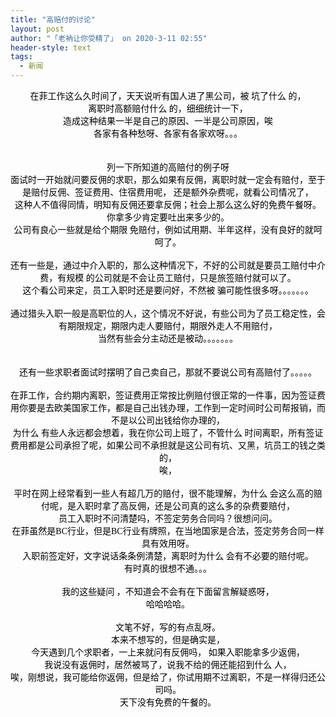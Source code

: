 ```yaml
---
title: "高赔付的讨论"
layout: post
author: "「老衲让你受精了」 on 2020-3-11 02:55"
header-style: text
tags:
  - 新闻
---
```


<head></head>
<body>
 <div align="center"> 
  <font style="color:rgb(0, 0, 0)"><font face="微软雅黑">在菲工作这么久时间了，天天说听有国人进了黑公司，被 坑了什么 的，</font></font> 
 </div> 
 <div align="center"> 
  <font style="color:rgb(0, 0, 0)"><font face="微软雅黑">离职时高额赔付什么 的，细细统计一下，</font></font> 
 </div> 
 <div align="center"> 
  <font style="color:rgb(0, 0, 0)"><font face="微软雅黑">造成这种结果一半是自己的原因、一半是公司原因，唉</font></font> 
 </div> 
 <div align="center"> 
  <font style="color:rgb(0, 0, 0)"><font face="微软雅黑">各家有各种愁呀、各家有各家欢呀。。。</font></font> 
 </div>
 <br> 
 <br> 
 <div align="center"> 
  <font style="color:rgb(0, 0, 0)"><font face="微软雅黑">列一下所知道的高赔付的例子呀</font></font> 
 </div> 
 <div align="center"> 
  <font style="color:rgb(0, 0, 0)"><font face="微软雅黑">面试时一开始就问要反佣的求职，那么如果有反佣，离职时就一定会有赔付，至于是赔付反佣、签证费用、住宿费用呢， 还是额外杂费呢，就看公司情况了，</font></font> 
 </div> 
 <div align="center"> 
  <font style="color:rgb(0, 0, 0)"><font face="微软雅黑">这种人不值得同情，明知有反佣还要拿反佣；社会上那么这么好的免费午餐呀。</font></font> 
 </div> 
 <div align="center"> 
  <font style="color:rgb(0, 0, 0)"><font face="微软雅黑">你拿多少肯定要吐出来多少的。</font></font> 
 </div> 
 <div align="center"> 
  <font style="color:rgb(0, 0, 0)"><font face="微软雅黑">公司有良心一些就是给个期限 免赔付，例如试用期、半年这样，没有良好的就呵呵了。</font></font> 
 </div>
 <br> 
 <div align="center"> 
  <font style="color:rgb(0, 0, 0)"><font face="微软雅黑">还有一些是，通过中介入职的，那么这种情况下，不好的公司就是要员工赔付中介费，有规模 的公司就是不会让员工赔付，只是旅签赔付就可以了。</font></font> 
 </div> 
 <div align="center"> 
  <font style="color:rgb(0, 0, 0)"><font face="微软雅黑">这个看公司来定，员工入职时还是要问好，不然被 骗可能性很多呀。。。。。。。</font></font> 
 </div>
 <br> 
 <div align="center"> 
  <font style="color:rgb(0, 0, 0)"><font face="微软雅黑">通过猎头入职一般是高职位的人，这个情况不好说，有些公司为了员工稳定性，会有期限规定，期限内走人要赔付，期限外走人不用赔付，</font></font> 
 </div> 
 <div align="center"> 
  <font style="color:rgb(0, 0, 0)"><font face="微软雅黑">当然有些会分主动还是被动。。。。。。。</font></font> 
 </div>
 <br> 
 <br> 
 <div align="center"> 
  <font style="color:rgb(0, 0, 0)"><font face="微软雅黑">还有一些求职者面试时摆明了自己卖自己，那就不要说公司有高赔付了。。。。。<br> </font></font> 
 </div>
 <br> 
 <div align="center"> 
  <font style="color:rgb(0, 0, 0)"><font face="微软雅黑">在菲工作，合约期内离职，签证费用正常按比例赔付很正常的一件事，因为签证费用你要是去欧美国家工作，都是自己出钱办理，工作到一定时间时公司帮报销，而不是以公司出钱给你办理的，</font></font> 
 </div> 
 <div align="center"> 
  <font style="color:rgb(0, 0, 0)"><font face="微软雅黑">为什么 有些人永远都会想着，我在你公司上班了，不管什么 时间离职，所有签证费用都是公司承担了呢，如果公司不承担就是这公司有坑、又黑，坑员工的钱之类的，</font></font> 
 </div> 
 <div align="center"> 
  <font style="color:rgb(0, 0, 0)"><font face="微软雅黑">唉，</font></font> 
 </div>
 <br> 
 <div align="center"> 
  <font style="color:rgb(0, 0, 0)"><font face="微软雅黑">平时在网上经常看到一些人有超几万的赔付，很不能理解，为什么 会这么高的赔付呢，是入职时拿了高反佣，还是公司真的这么多的杂费要赔付，</font></font> 
 </div> 
 <div align="center"> 
  <font style="color:rgb(0, 0, 0)"><font face="微软雅黑">员工入职时不问清楚吗，不签定劳务合同吗？很想问问。</font></font> 
 </div> 
 <div align="center"> 
  <font style="color:rgb(0, 0, 0)"><font face="微软雅黑">在菲虽然是BC行业，但是BC行业有牌照，在当地国家是合法，签定劳务合同一样具有效用呀。</font></font> 
 </div> 
 <div align="center"> 
  <font style="color:rgb(0, 0, 0)"><font face="微软雅黑">入职前签定好，文字说话条条例清楚，离职时为什么 会有不必要的赔付呢。</font></font> 
 </div> 
 <div align="center"> 
  <font style="color:rgb(0, 0, 0)"><font face="微软雅黑">有时真的很想不通。。。</font></font> 
 </div>
 <br> 
 <div align="center"> 
  <font style="color:rgb(0, 0, 0)"><font face="微软雅黑">我的这些疑问 ，不知道会不会有在下面留言解疑惑呀，</font></font> 
 </div> 
 <div align="center"> 
  <font style="color:rgb(0, 0, 0)"><font face="微软雅黑">哈哈哈哈。</font></font> 
 </div>
 <br> 
 <div align="center"> 
  <font style="color:rgb(0, 0, 0)"><font face="微软雅黑">文笔不好，写的有点乱呀。</font></font> 
 </div> 
 <div align="center"> 
  <font style="color:rgb(0, 0, 0)"><font face="微软雅黑">本来不想写的，但是确实是，</font></font> 
 </div> 
 <div align="center"> 
  <font style="color:rgb(0, 0, 0)"><font face="微软雅黑">今天遇到几个求职者，一上来就问有反佣吗， 如果入职能拿多少返佣，</font></font> 
 </div> 
 <div align="center"> 
  <font style="color:rgb(0, 0, 0)"><font face="微软雅黑">我说没有返佣时，居然被骂了，说我不给的佣还能招到什么 人，</font></font> 
 </div> 
 <div align="center"> 
  <font style="color:rgb(0, 0, 0)"><font face="微软雅黑">唉，刚想说，我可能给你返佣，但是给了，你试用期不过离职，不是一样得归还公司吗。</font></font> 
 </div> 
 <div align="center"> 
  <font style="color:rgb(0, 0, 0)"><font face="微软雅黑">天下没有免费的午餐的。</font></font> 
 </div>
 <br> 
 <br>
</body>


